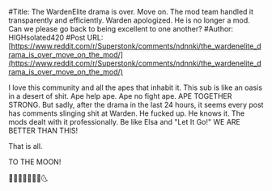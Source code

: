 #Title: The WardenElite drama is over. Move on. The mod team handled it transparently and efficiently. Warden apologized. He is no longer a mod. Can we please go back to being excellent to one another?
#Author: HIGHsolated420
#Post URL: [https://www.reddit.com/r/Superstonk/comments/ndnnki/the_wardenelite_drama_is_over_move_on_the_mod/](https://www.reddit.com/r/Superstonk/comments/ndnnki/the_wardenelite_drama_is_over_move_on_the_mod/)


I love this community and all the apes that inhabit it. This sub is like an oasis in a desert of shit. Ape help ape. Ape no fight ape. APE TOGETHER STRONG. But sadly, after the drama in the last 24 hours, it seems every post has comments slinging shit at Warden. He fucked up. He knows it. The mods dealt with it professionally. Be like Elsa and "Let It Go!" WE ARE BETTER THAN THIS! 

That is all. 

TO THE MOON!

🦍🤝💪🏼💎🤲🚀🌜